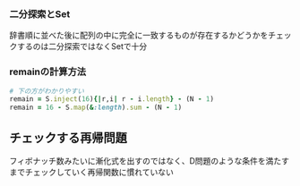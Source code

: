 ### 二分探索とSet
辞書順に並べた後に配列の中に完全に一致するものが存在するかどうかをチェックするのは二分探索ではなくSetで十分

### remainの計算方法
```ruby
# 下の方がわかりやすい
remain = S.inject(16){|r,i| r - i.length} - (N - 1)
remain = 16 - S.map(&:length).sum - (N - 1)
```

## チェックする再帰問題
フィボナッチ数みたいに漸化式を出すのではなく、D問題のような条件を満たすまでチェックしていく再帰関数に慣れていない


